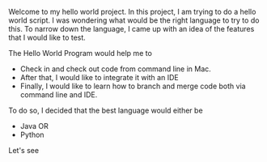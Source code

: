 Welcome to my hello world project. In this project, I am trying to do a hello world script. 
I was wondering what would be the right language to try to do this. To narrow down the language, I came up with an idea of the features that I would like to test. 

The Hello World Program would help me to
- Check in and check out code from command line in Mac.
- After that, I would like to integrate it with an IDE
- Finally, I would like to learn how to branch and merge code both via command line and IDE.  

To do so, I decided that the best language would either be 
- Java OR
- Python

Let's see

